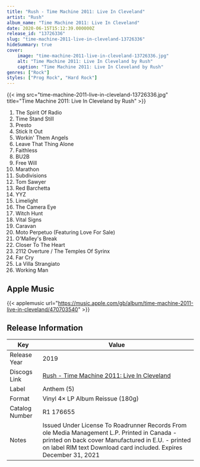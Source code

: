 ```yaml
---
title: "Rush - Time Machine 2011: Live In Cleveland"
artist: "Rush"
album_name: "Time Machine 2011: Live In Cleveland"
date: 2020-06-15T15:12:39.000000Z
release_id: "13726336"
slug: "time-machine-2011-live-in-cleveland-13726336"
hideSummary: true
cover:
    image: "time-machine-2011-live-in-cleveland-13726336.jpg"
    alt: "Time Machine 2011: Live In Cleveland by Rush"
    caption: "Time Machine 2011: Live In Cleveland by Rush"
genres: ["Rock"]
styles: ["Prog Rock", "Hard Rock"]
---
```


{{< img src="time-machine-2011-live-in-cleveland-13726336.jpg" title="Time Machine 2011: Live In Cleveland by Rush" >}}

<!-- section break -->

1. The Spirit Of Radio
2. Time Stand Still
3. Presto
4. Stick It Out
5. Workin' Them Angels
6. Leave That Thing Alone
7. Faithless
8. BU2B
9. Free Will
10. Marathon
11. Subdivisions
12. Tom Sawyer
13. Red Barchetta
14. YYZ
15. Limelight
16. The Camera Eye
17. Witch Hunt
18. Vital Signs
19. Caravan
20. Moto Perpetuo (Featuring Love For Sale)
21. O'Malley's Break
22. Closer To The Heart
23. 2112 Overture / The Temples Of Syrinx
24. Far Cry
25. La Villa Strangiato
26. Working Man

<!-- section break -->




## Apple Music
{{< applemusic url="https://music.apple.com/gb/album/time-machine-2011-live-in-cleveland/470703540" >}}






## Release Information
|  Key           | Value                                                |
| ---------------| ---------------------------------------------------- |
| Release Year   | 2019                                   |
| Discogs Link   | [Rush - Time Machine 2011: Live In Cleveland](https://www.discogs.com/release/13726336-Rush-Time-Machine-2011-Live-In-Cleveland) |
| Label          | Anthem (5) |
| Format         | Vinyl 4× LP Album Reissue (180g) |
| Catalog Number | R1 176655 |
| Notes | Issued Under License To Roadrunner Records From ole Media Management L.P.  Printed in Canada - printed on back cover Manufactured in E.U. - printed on label RIM text  Download card included. Expires December 31, 2021 |